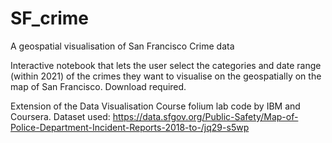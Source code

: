 # SF_crime
A geospatial visualisation of San Francisco Crime data

Interactive notebook that lets the user select the categories and date range (within 2021) of the crimes they want to visualise on the geospatially on the map of San Francisco.
Download required.

Extension of the Data Visualisation Course folium lab code by IBM and Coursera.
Dataset used:
https://data.sfgov.org/Public-Safety/Map-of-Police-Department-Incident-Reports-2018-to-/jq29-s5wp

